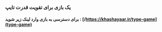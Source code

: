 ### یک بازی برای تقویت قدرت تایپ
#### برای دسترسی به بازی وارد لینک زیر شوید : [/https://khashayaar.ir/type-game](type-game)
